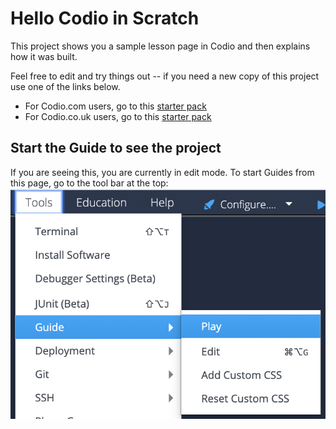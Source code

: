 # Hello Codio in Scratch
This project shows you a sample lesson page in Codio and then explains how it was built. 

Feel free to edit and try things out -- if you need a new copy of this project use one of the links below.
* For Codio.com users, go to this [starter pack](https://codio.com/home/starter-packs/af3248f1-82cf-4c70-8170-d3e0c77a147e)
* For Codio.co.uk users, go to this [starter pack](https://codio.co.uk/home/starter-packs/af3248f1-82cf-4c70-8170-d3e0c77a147e)

## Start the Guide to see the project
If you are seeing this, you are currently in edit mode. To start Guides from this page, go to the tool bar at the top:
![The Tools menu is in the Codio Menu bar. Select Tools, then Guide and then Play](.guides/img/playGuide.png)
